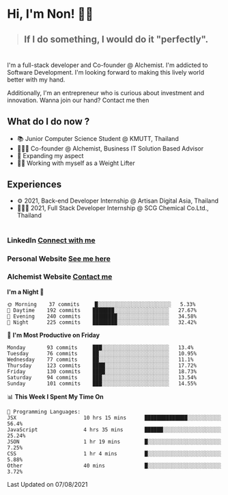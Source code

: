 # Hi, I'm Non! 🖐🏻

> ## If I do something, I would do it "perfectly".

#

I'm a full-stack developer and Co-founder @ Alchemist. I'm addicted to Software Development. I'm looking forward to making this lively world better with my hand.

Additionally, I'm an entrepreneur who is curious about investment and innovation. Wanna join our hand? Contact me then

## What do I do now ?

- 📚 Junior Computer Science Student @ KMUTT, Thailand
- 🧑🏻‍💻 Co-founder @ Alchemist, Business IT Solution Based Advisor
- 🌈 Expanding my aspect
- 🏋🏻 Working with myself as a Weight Lifter

## Experiences

- ⚙️ 2021, Back-end Developer Internship @ Artisan Digital Asia, Thailand
- 🧑🏻‍💻 2021, Full Stack Developer Internship @ SCG Chemical Co.Ltd., Thailand

#

### LinkedIn [Connect with me](https://www.linkedin.com/in/non-nontra/)

### Personal Website [See me here](https://nonnontra.com/)

### Alchemist Website [Contact me](https://alchemist-softwarehouse.co/)

<!--START_SECTION:waka-->
**I'm a Night 🦉** 

```text
🌞 Morning    37 commits     █░░░░░░░░░░░░░░░░░░░░░░░░   5.33% 
🌆 Daytime    192 commits    ███████░░░░░░░░░░░░░░░░░░   27.67% 
🌃 Evening    240 commits    ████████░░░░░░░░░░░░░░░░░   34.58% 
🌙 Night      225 commits    ████████░░░░░░░░░░░░░░░░░   32.42%

```
📅 **I'm Most Productive on Friday** 

```text
Monday       93 commits     ███░░░░░░░░░░░░░░░░░░░░░░   13.4% 
Tuesday      76 commits     ██░░░░░░░░░░░░░░░░░░░░░░░   10.95% 
Wednesday    77 commits     ██░░░░░░░░░░░░░░░░░░░░░░░   11.1% 
Thursday     123 commits    ████░░░░░░░░░░░░░░░░░░░░░   17.72% 
Friday       130 commits    ████░░░░░░░░░░░░░░░░░░░░░   18.73% 
Saturday     94 commits     ███░░░░░░░░░░░░░░░░░░░░░░   13.54% 
Sunday       101 commits    ███░░░░░░░░░░░░░░░░░░░░░░   14.55%

```


📊 **This Week I Spent My Time On** 

```text
💬 Programming Languages: 
JSX                      10 hrs 15 mins      ██████████████░░░░░░░░░░░   56.4% 
JavaScript               4 hrs 35 mins       ██████░░░░░░░░░░░░░░░░░░░   25.24% 
JSON                     1 hr 19 mins        █░░░░░░░░░░░░░░░░░░░░░░░░   7.25% 
CSS                      1 hr 4 mins         █░░░░░░░░░░░░░░░░░░░░░░░░   5.88% 
Other                    40 mins             █░░░░░░░░░░░░░░░░░░░░░░░░   3.72%

```


 Last Updated on 07/08/2021
<!--END_SECTION:waka-->
